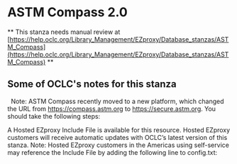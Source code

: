 # ASTM Compass 2.0
** This stanza needs manual review at [https://help.oclc.org/Library_Management/EZproxy/Database_stanzas/ASTM_Compass](https://help.oclc.org/Library_Management/EZproxy/Database_stanzas/ASTM_Compass) **

## Some of OCLC's notes for this stanza

&nbsp; Note: ASTM Compass recently moved to a new platform, which changed the URL from https://compass.astm.org to https://secure.astm.org. You should take the following steps:

A Hosted EZproxy Include File is available for this resource. Hosted EZproxy customers will receive automatic updates with OCLC&rsquo;s latest version of this stanza. Note: Hosted EZproxy customers in the Americas using self-service may reference the Include File by adding the following line to config.txt:

&nbsp;
